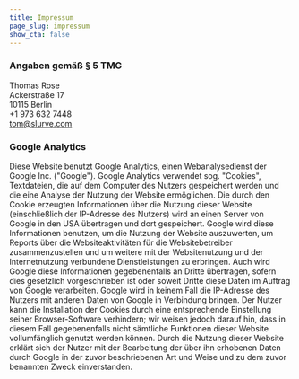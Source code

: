 ```yaml
---
title: Impressum
page_slug: impressum
show_cta: false
---
```


### Angaben gemäß § 5 TMG
Thomas Rose\
Ackerstraße 17\
10115 Berlin\
+1 973 632 7448\
tom@slurve.com

### Google Analytics
Diese Website benutzt Google Analytics, einen Webanalysedienst der Google Inc. ("Google"). Google Analytics verwendet sog. "Cookies", Textdateien, die auf dem Computer des Nutzers gespeichert werden und die eine Analyse der Nutzung der Website ermöglichen. Die durch den Cookie erzeugten Informationen über die Nutzung dieser Website (einschließlich der IP-Adresse des Nutzers) wird an einen Server von Google in den USA übertragen und dort gespeichert. Google wird diese Informationen benutzen, um die Nutzung der Website auszuwerten, um Reports über die Websiteaktivitäten für die Websitebetreiber zusammenzustellen und um weitere mit der Websitenutzung und der Internetnutzung verbundene Dienstleistungen zu erbringen. Auch wird Google diese Informationen gegebenenfalls an Dritte übertragen, sofern dies gesetzlich vorgeschrieben ist oder soweit Dritte diese Daten im Auftrag von Google verarbeiten. Google wird in keinem Fall die IP-Adresse des Nutzers mit anderen Daten von Google in Verbindung bringen. Der Nutzer kann die Installation der Cookies durch eine entsprechende Einstellung seiner Browser-Software verhindern; wir weisen jedoch darauf hin, dass in diesem Fall gegebenenfalls nicht sämtliche Funktionen dieser Website vollumfänglich genutzt werden können. Durch die Nutzung dieser Website erklärt sich der Nutzer mit der Bearbeitung der über ihn erhobenen Daten durch Google in der zuvor beschriebenen Art und Weise und zu dem zuvor benannten Zweck einverstanden.

